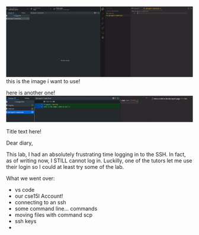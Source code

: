 ![image](./img.png)
this is the image i want to use!

here is another one!
![image](./img2.png)

Title text here!



Dear diary,

This lab, I had an absolutely frustrating time logging in to the SSH. In fact, as of writing now, I STILL cannot log in. Luckilly, one of the tutors let me use their login so I could at least try some of the lab.


What we went over:
- vs code
- our cse15l Account!
- connecting to an ssh 
- some command line... commands
- moving files with command scp
- ssh keys
- 








